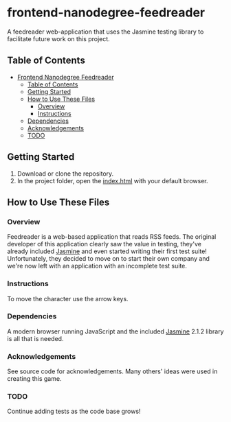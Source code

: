 frontend-nanodegree-feedreader
===============================

A feedreader web-application that uses the Jasmine testing library to facilitate future work on this project.
<br>

## Table of Contents
- [Frontend Nanodegree Feedreader](#frontend-nanodegree-feedreader)
    - [Table of Contents](#table-of-contents)
    - [Getting Started](#getting-started)
    - [How to Use These Files](#how-to-use-these-files)
        - [Overview](#overview)
        - [Instructions](#instructions)
    - [Dependencies](#dependencies)
    - [Acknowledgements](#acknowledgements)
    - [TODO](#todo)

## Getting Started
1. Download or clone the repository.
2. In the project folder, open the [index.html](./index.html) with your default browser.



## How to Use These Files
### Overview
Feedreader is a web-based application that reads RSS feeds. The original developer of this application clearly saw the value in testing, they've already included [Jasmine](http://jasmine.github.io/) and even started writing their first test suite! Unfortunately, they decided to move on to start their own company and we're now left with an application with an incomplete test suite.

### Instructions
To move the character use the arrow keys.

### Dependencies
A modern browser running JavaScript and the included [Jasmine](http://jasmine.github.io/) 2.1.2 library is all that is needed.

### Acknowledgements
See source code for acknowledgements. Many others' ideas were used in creating this game.

### TODO
Continue adding tests as the code base grows!
